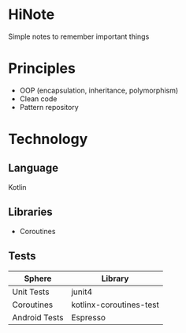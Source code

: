 # HiNote
Simple notes to remember important things

# Principles

- OOP (encapsulation, inheritance, polymorphism)
- Clean code
- Pattern repository

# Technology

## Language

Kotlin

## Libraries

- Coroutines

## Tests

| Sphere        | Library                 |
|---------------|-------------------------|
| Unit Tests    | junit4                  |
| Coroutines    | kotlinx-coroutines-test |
| Android Tests | Espresso                |

